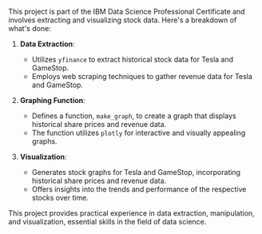 This project is part of the IBM Data Science Professional Certificate and involves extracting and visualizing stock data. Here's a breakdown of what's done:

1. **Data Extraction**:
   - Utilizes `yfinance` to extract historical stock data for Tesla and GameStop.
   - Employs web scraping techniques to gather revenue data for Tesla and GameStop.

2. **Graphing Function**:
   - Defines a function, `make_graph`, to create a graph that displays historical share prices and revenue data.
   - The function utilizes `plotly` for interactive and visually appealing graphs.

3. **Visualization**:
   - Generates stock graphs for Tesla and GameStop, incorporating historical share prices and revenue data.
   - Offers insights into the trends and performance of the respective stocks over time.

This project provides practical experience in data extraction, manipulation, and visualization, essential skills in the field of data science.
